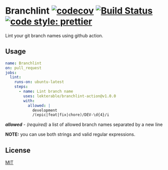 # Branchlint [![codecov](https://codecov.io/gh/lekterable/branchlint-action/branch/master/graph/badge.svg)](https://codecov.io/gh/lekterable/branchlint-action) [![Build Status](https://travis-ci.com/lekterable/branchlint-action.svg?branch=master)](https://travis-ci.com/lekterable/branchlint-action) [![code style: prettier](https://img.shields.io/badge/code_style-prettier-ff69b4.svg?style=flat-square)](https://github.com/prettier/prettier)

Lint your git branch names using github action.

## Usage

```yaml
name: Branchlint
on: pull_request
jobs:
  lint:
    runs-on: ubuntu-latest
    steps:
      - name: Lint branch name
        uses: lekterable/branchlint-action@v1.0.0
        with:
          allowed: |
            development
            /(epic|feat|fix|chore)/DEV-\d{4}/i
```

**_allowed_** - _(required)_ a list of allowed branch names separated by a new line

**NOTE:** you can use both strings and valid regular expressions.

## License

[MIT](LICENSE)

